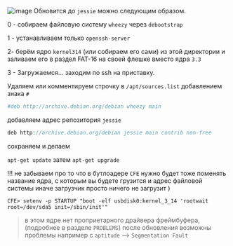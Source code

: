 ![image](https://github.com/sw3nlab/sml482hd/blob/master/Jessie_update/Screenshot_20211223-013936_Termius.png)
Обновится до `jessie` можно следующим образом.

0 - собираем файловую систему `wheezy` через `debootstrap`

1 - устанавливаем только `openssh-server`

2- берём ядро `kernel314` (или собираем его сами)
 из этой директории и заливаем его в раздел FAT-16 на своей флешке вместо ядра `3.3`

3 - Загружаемся... заходим по ssh на приставку.

Удаляем или комментируем строчку в `/apt/sources.list` добавлением знака `#`

```php
#deb http://archive.debian.org/debian wheezy main
```

добавляем адрес репозитория `jessie`

```php
deb http://archive.debian.org/debian jessie main contrib non-free
```

сохраняем и делаем

`apt-get update` затем `apt-get upgrade`


!!! не забываем про то что в бутлоадере `CFE` нужно будет тоже поменять название ядра, с которым вы будете грузится и адрес файловой системы иначе загрузчик просто ничего не загрузит )

`CFE> setenv -p STARTUP "boot -elf usbdisk0:kernel_3_14 'rootwait root=/dev/sda5 init=/sbin/init'"`


>в этом ядре нет проприетарного драйвера фреймбуфера, (подробнее в разделе `PROBLEMS`) 
после обновления возможны проблемы например с `aptitude` --> `Segmentation Fault`
